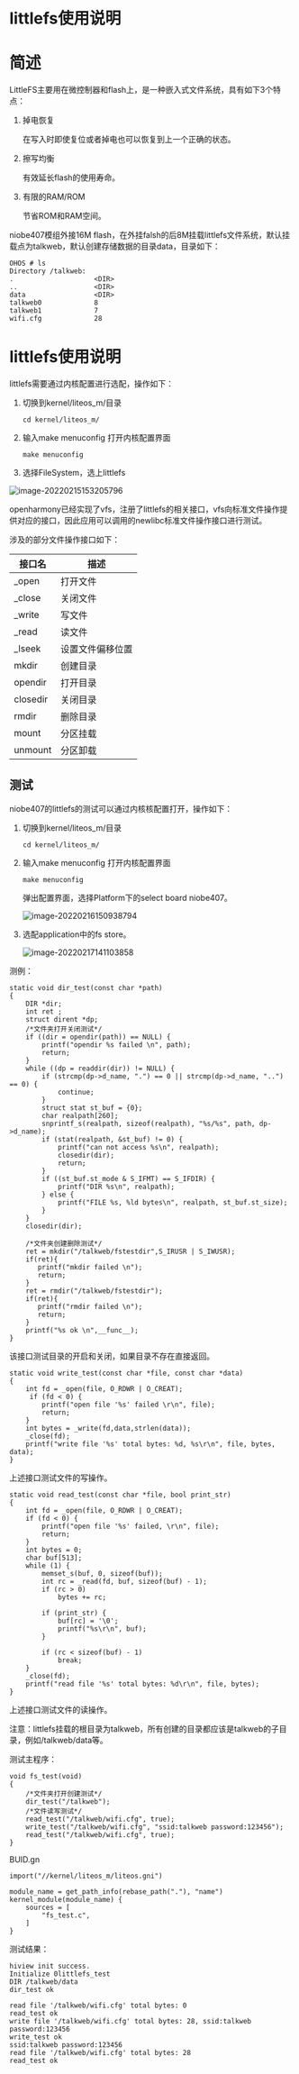 

# littlefs使用说明

# 简述

LittleFS主要用在微控制器和flash上，是一种嵌入式文件系统，具有如下3个特点：

1. 掉电恢复

   在写入时即使复位或者掉电也可以恢复到上一个正确的状态。

2. 擦写均衡

   有效延长flash的使用寿命。

3. 有限的RAM/ROM

   节省ROM和RAM空间。

niobe407模组外接16M flash，在外挂falsh的后8M挂载littlefs文件系统，默认挂载点为talkweb，默认创建存储数据的目录data，目录如下：

```
OHOS # ls
Directory /talkweb:
.                    <DIR>
..                   <DIR>
data                 <DIR>
talkweb0             8
talkweb1             7
wifi.cfg             28
```



# littlefs使用说明

littlefs需要通过内核配置进行选配，操作如下：

1. 切换到kernel/liteos_m/目录

   ```
   cd kernel/liteos_m/
   ```

2. 输入make menuconfig 打开内核配置界面

   ```
   make menuconfig
   ```

3. 选择FileSystem，选上littlefs

![image-20220215153205796](figures/1.png)

openharmony已经实现了vfs，注册了littlefs的相关接口，vfs向标准文件操作提供对应的接口，因此应用可以调用的newlibc标准文件操作接口进行测试。

涉及的部分文件操作接口如下：

| 接口名   | 描述             |
| -------- | ---------------- |
| _open    | 打开文件         |
| _close   | 关闭文件         |
| _write   | 写文件           |
| _read    | 读文件           |
| _lseek   | 设置文件偏移位置 |
| mkdir    | 创建目录         |
| opendir  | 打开目录         |
| closedir | 关闭目录         |
| rmdir    | 删除目录         |
| mount    | 分区挂载         |
| unmount  | 分区卸载         |

## 测试

niobe407的littlefs的测试可以通过内核核配置打开，操作如下：

1. 切换到kernel/liteos_m/目录

   ```
   cd kernel/liteos_m/
   ```

2. 输入make menuconfig 打开内核配置界面

   ```
   make menuconfig
   ```

   弹出配置界面，选择Platform下的select board niobe407。

   ![image-20220216150938794](figures/2.png)

3. 选配application中的fs store。

   ![image-20220217141103858](figures/3.png)

测例：

```
static void dir_test(const char *path)
{
    DIR *dir;
    int ret ;
    struct dirent *dp;
    /*文件夹打开关闭测试*/
    if ((dir = opendir(path)) == NULL) {
        printf("opendir %s failed \n", path);
        return;
    }
    while ((dp = readdir(dir)) != NULL) {
        if (strcmp(dp->d_name, ".") == 0 || strcmp(dp->d_name, "..") == 0) {
            continue;
        }
        struct stat st_buf = {0};
        char realpath[260];
        snprintf_s(realpath, sizeof(realpath), "%s/%s", path, dp->d_name);
        if (stat(realpath, &st_buf) != 0) {
            printf("can not access %s\n", realpath);
            closedir(dir);
            return;
        }
        if ((st_buf.st_mode & S_IFMT) == S_IFDIR) {
            printf("DIR %s\n", realpath);
        } else {
            printf("FILE %s, %ld bytes\n", realpath, st_buf.st_size);
        }
    }
    closedir(dir);

    /*文件夹创建删除测试*/
    ret = mkdir("/talkweb/fstestdir",S_IRUSR | S_IWUSR);
    if(ret){
       printf("mkdir failed \n");
       return; 
    }
    ret = rmdir("/talkweb/fstestdir");
    if(ret){
       printf("rmdir failed \n");
       return; 
    }
    printf("%s ok \n",__func__);
}
```

该接口测试目录的开启和关闭，如果目录不存在直接返回。

```
static void write_test(const char *file, const char *data)
{
    int fd = _open(file, O_RDWR | O_CREAT);
     if (fd < 0) {
        printf("open file '%s' failed \r\n", file);
        return;
    }
    int bytes = _write(fd,data,strlen(data));
    _close(fd);
    printf("write file '%s' total bytes: %d, %s\r\n", file, bytes, data);
}
```

上述接口测试文件的写操作。

```
static void read_test(const char *file, bool print_str)
{
    int fd = _open(file, O_RDWR | O_CREAT);
    if (fd < 0) {
        printf("open file '%s' failed, \r\n", file);
        return;
    }
    int bytes = 0;
    char buf[513];
    while (1) {
        memset_s(buf, 0, sizeof(buf));
        int rc = _read(fd, buf, sizeof(buf) - 1);
        if (rc > 0)
            bytes += rc;

        if (print_str) {
            buf[rc] = '\0';
            printf("%s\r\n", buf);
        }

        if (rc < sizeof(buf) - 1)
            break;
    }
    _close(fd);
    printf("read file '%s' total bytes: %d\r\n", file, bytes);
}
```

上述接口测试文件的读操作。

注意：littlefs挂载的根目录为talkweb，所有创建的目录都应该是talkweb的子目录，例如/talkweb/data等。

测试主程序：

```
void fs_test(void)
{
    /*文件夹打开创建测试*/
    dir_test("/talkweb");
    /*文件读写测试*/
    read_test("/talkweb/wifi.cfg", true);
    write_test("/talkweb/wifi.cfg", "ssid:talkweb password:123456");
    read_test("/talkweb/wifi.cfg", true);
}
```

BUID.gn

```
import("//kernel/liteos_m/liteos.gni")

module_name = get_path_info(rebase_path("."), "name")
kernel_module(module_name) {
    sources = [
        "fs_test.c",
    ]
}
```

测试结果：

```
hiview init success.
Initialize 0littlefs_test
DIR /talkweb/data
dir_test ok

read file '/talkweb/wifi.cfg' total bytes: 0
read_test ok
write file '/talkweb/wifi.cfg' total bytes: 28, ssid:talkweb password:123456
write_test ok
ssid:talkweb password:123456
read file '/talkweb/wifi.cfg' total bytes: 28
read_test ok

```
